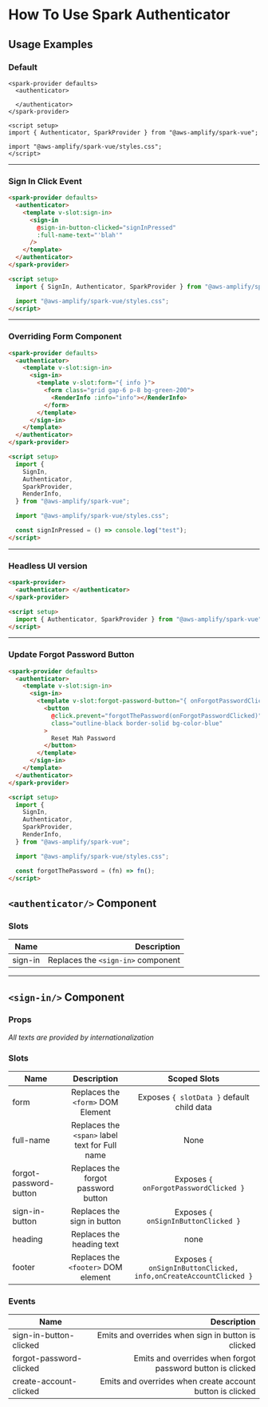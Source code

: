 # How To Use Spark Authenticator

## Usage Examples

### Default

```vue
<spark-provider defaults>
  <authenticator>

  </authenticator>
</spark-provider>

<script setup>
import { Authenticator, SparkProvider } from "@aws-amplify/spark-vue";

import "@aws-amplify/spark-vue/styles.css";
</script>
```

<spark-provider defaults >

<authenticator>

</authenticator>

</spark-provider>

<hr class="my-20"/>

### Sign In Click Event

```html
<spark-provider defaults>
  <authenticator>
    <template v-slot:sign-in>
      <sign-in
        @sign-in-button-clicked="signInPressed"
        :full-name-text="'blah'"
      />
    </template>
  </authenticator>
</spark-provider>

<script setup>
  import { SignIn, Authenticator, SparkProvider } from "@aws-amplify/spark-vue";

  import "@aws-amplify/spark-vue/styles.css";
</script>
```

<spark-provider defaults >

<authenticator>

<template v-slot:sign-in>

<sign-in @sign-in-button-clicked="signInPressed" :full-name-text="'blah'">
</sign-in>

</template>

</authenticator>

</spark-provider>

<hr class="my-20"/>

### Overriding Form Component

```html
<spark-provider defaults>
  <authenticator>
    <template v-slot:sign-in>
      <sign-in>
        <template v-slot:form="{ info }">
          <form class="grid gap-6 p-8 bg-green-200">
            <RenderInfo :info="info"></RenderInfo>
          </form>
        </template>
      </sign-in>
    </template>
  </authenticator>
</spark-provider>

<script setup>
  import {
    SignIn,
    Authenticator,
    SparkProvider,
    RenderInfo,
  } from "@aws-amplify/spark-vue";

  import "@aws-amplify/spark-vue/styles.css";

  const signInPressed = () => console.log("test");
</script>
```

<spark-provider defaults>
  <authenticator>
  <template v-slot:sign-in>

<sign-in>

  <template v-slot:form="{info}">
    <form class="grid gap-6  p-8  bg-green-200">
    <render-info :info="info"/>
    </form>

  </template>

</sign-in>

  </template>
  </authenticator>
</spark-provider>

<hr class="my-20"/>

### Headless UI version

```html
<spark-provider>
  <authenticator> </authenticator>
</spark-provider>

<script setup>
  import { Authenticator, SparkProvider } from "@aws-amplify/spark-vue";
</script>
```

<spark-provider>

<authenticator>

</authenticator>

</spark-provider>

<hr class="my-20" />

### Update Forgot Password Button

```html
<spark-provider defaults>
  <authenticator>
    <template v-slot:sign-in>
      <sign-in>
        <template v-slot:forgot-password-button="{ onForgotPasswordClicked }">
          <button
            @click.prevent="forgotThePassword(onForgotPasswordClicked)"
            class="outline-black border-solid bg-color-blue"
          >
            Reset Mah Password
          </button>
        </template>
      </sign-in>
    </template>
  </authenticator>
</spark-provider>

<script setup>
  import {
    SignIn,
    Authenticator,
    SparkProvider,
    RenderInfo,
  } from "@aws-amplify/spark-vue";

  import "@aws-amplify/spark-vue/styles.css";

  const forgotThePassword = (fn) => fn();
</script>
```

<spark-provider defaults>
  <authenticator>

  <template v-slot:sign-in>
    <sign-in>
    <template v-slot:forgot-password-button="{ onForgotPasswordClicked }">
      <button @click.prevent="forgotThePassword(onForgotPasswordClicked)" class="outline-black border-solid bg-color-blue">forgot Mah Password</button>
       </template>
    </sign-in>
  </template>

  </authenticator>
</spark-provider>

## `<authenticator/>` Component

### Slots

| Name    |                        Description |
| ------- | ---------------------------------: |
| sign-in | Replaces the `<sign-in>` component |

<hr class="my-20" />

## `<sign-in/>` Component

### Props

_All texts are provided by internationalization_

### Slots

| Name                   |                  Description                   |                           Scoped Slots                           |
| ---------------------- | :--------------------------------------------: | :--------------------------------------------------------------: |
| form                   |       Replaces the `<form>` DOM Element        |            Exposes `{ slotData }` default child data             |
| full-name              | Replaces the `<span>` label text for Full name |                               None                               |
| forgot-password-button |      Replaces the forgot password button       |              Exposes `{ onForgotPasswordClicked }`               |
| sign-in-button         |          Replaces the sign in button           |               Exposes `{ onSignInButtonClicked }`                |
| heading                |           Replaces the heading text            |                               none                               |
| footer                 |      Replaces the `<footer>` DOM element       | Exposes `{ onSignInButtonClicked, info,onCreateAccountClicked }` |

### Events

| Name                    |                                                Description |
| ----------------------- | ---------------------------------------------------------: |
| sign-in-button-clicked  |         Emits and overrides when sign in button is clicked |
| forgot-password-clicked | Emits and overrides when forgot password button is clicked |
| create-account-clicked  |  Emits and overrides when create account button is clicked |

<script setup>
import Amplify, { Auth } from 'aws-amplify';
import aws_exports from './aws-exports';


Amplify.configure(aws_exports);
import "@aws-amplify/spark-vue/styles.css";
import {SignIn, SparkProvider, Authenticator, RenderInfo, SIGN_IN_TEXT, FULL_NAME_TEXT}  from "@aws-amplify/spark-vue";


const signInText =  SIGN_IN_TEXT;
const fullNameText = FULL_NAME_TEXT;
const username = 'icystorm+add123@gmail.com';
const password = 'Asdfasdf@1'
const test = async ()=> {
  try {
        const { user } = await Auth.signUp({
            username,
            password,
        });
        console.log(user);
    } catch (error) {
        console.log('error signing up:', error);
    }

}
const signInPressed = ()=>console.log('parent component sign in pressed');
const forgotThePassword = async (fn)=>
{
  console.log('do something here then run function')
  //
  test();
  fn();
  console.log('forgot password inner');
}
</script>
<style >


</style>
